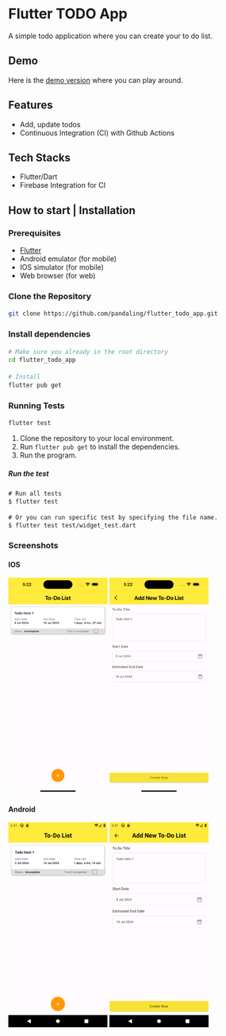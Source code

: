 # Flutter TODO App

A simple todo application where you can create your to do list.

## Demo
Here is the [demo version](https://todo-app-11bef.web.app/) where you can play around.

## Features
- Add, update todos
- Continuous Integration (CI) with Github Actions

## Tech Stacks
- Flutter/Dart
- Firebase Integration for CI

## How to start | Installation
### Prerequisites
- [Flutter](https://docs.flutter.dev/get-started/install)
- Android emulator (for mobile)
- IOS simulator (for mobile)
- Web browser (for web)

### Clone the Repository
```bash
git clone https://github.com/pandaling/flutter_todo_app.git
```

### Install dependencies
```bash
# Make sure you already in the root directory
cd flutter_todo_app

# Install
flutter pub get
```

### Running Tests
```bash
flutter test
```

1. Clone the repository to your local environment.
2. Run `flutter pub get` to install the dependencies.
3. Run the program.

##### Run the test
```shell
# Run all tests
$ flutter test

# Or you can run specific test by specifying the file name.
$ flutter test test/widget_test.dart
```

### Screenshots

#### IOS
<img src="docs/todo-list.png" alt="todo-create" width="200"/> <img src="docs/todo-create.png" alt="todo-create" width="200"/>

#### Android
<img src="docs/todo-list-android.png" alt="todo-create" width="200"/> <img src="docs/todo-create-android.png" alt="todo-create" width="200"/>